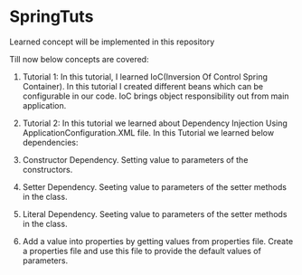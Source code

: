 # SpringTuts
Learned concept will be implemented in this repository

Till now below concepts are covered:

1. Tutorial 1: In this tutorial, I learned IoC(Inversion Of Control Spring Container).
In this tutorial I created different beans which can be configurable in our code.
IoC brings object responsibility out from main application.

2. Tutorial 2: 
In this tutorial we learned about Dependency Injection Using ApplicationConfiguration.XML file.
In this Tutorial we learned below dependencies:
1. Constructor Dependency.
	Setting value to parameters of the constructors.
2. Setter Dependency.
	Seeting value to parameters of the setter methods in the class.
3. Literal Dependency.
	Seeting value to parameters of the setter methods in the class.
5. Add a value into properties by getting values from properties file.
	Create a properties file and use this file to provide the default values of parameters.
